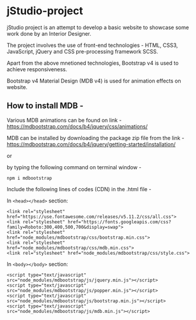 # jStudio-project

jStudio project is an attempt to develop a basic website to showcase some work done by an Interior Designer.

The project involves the use of front-end technologies - HTML, CSS3, JavaScript, jQuery and CSS pre-processing framework SCSS.

Apart from the above mnetioned technologies, Bootstrap v4 is used to achieve responsiveness. 

Bootstrap v4 Material Design (MDB v4) is used for animation effects on website.

## How to install MDB -

Various MDB animations can be found on link - https://mdbootstrap.com/docs/b4/jquery/css/animations/

MDB can be installed by downloading the package zip file from the link - https://mdbootstrap.com/docs/b4/jquery/getting-started/installation/

or 

by typing the following command on terminal window -
```
npm i mdbootstrap
```

Include the following lines of codes (CDN) in the .html file - 

In `<head></head>` section:
```
<link rel="stylesheet" href="https://use.fontawesome.com/releases/v5.11.2/css/all.css">
<link rel="stylesheet" href="https://fonts.googleapis.com/css?family=Roboto:300,400,500,700&display=swap">
<link rel="stylesheet" href="node_modules/mdbootstrap/css/bootstrap.min.css">
<link rel="stylesheet" href="node_modules/mdbootstrap/css/mdb.min.css">
<link rel="stylesheet" href="node_modules/mdbootstrap/css/style.css">
```
In `<body></body>` section:
```
<script type="text/javascript" src="node_modules/mdbootstrap/js/jquery.min.js"></script>
<script type="text/javascript" src="node_modules/mdbootstrap/js/popper.min.js"></script>
<script type="text/javascript" src="node_modules/mdbootstrap/js/bootstrap.min.js"></script>
<script type="text/javascript" src="node_modules/mdbootstrap/js/mdb.min.js"></script>
```
